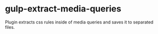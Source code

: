 # gulp-extract-media-queries
Plugin extracts css rules inside of media queries and saves it to separated files.
